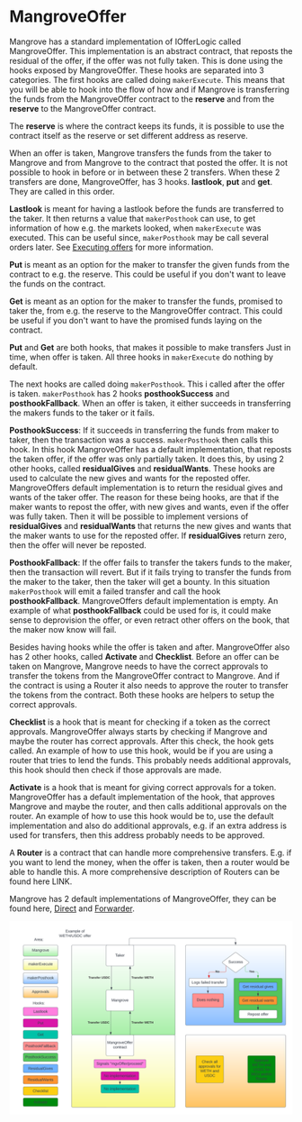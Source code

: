 # MangroveOffer

Mangrove has a standard implementation of IOfferLogic <!-- FIXME: link to IOfferLogic description-->called MangroveOffer. This implementation is an abstract contract, that reposts the residual of the offer, if the offer was not fully taken. This is done using the hooks exposed by MangroveOffer. These hooks are separated into 3 categories. The first hooks are called doing `makerExecute`. This means that you will be able to hook into the flow of how and if Mangrove is transferring the funds from the MangroveOffer contract to the **reserve** and from the **reserve** to the MangroveOffer contract.

The **reserve** is where the contract keeps its funds, it is possible to use the contract itself as the reserve or set different address as reserve.

When an offer is taken, Mangrove transfers the funds from the taker to Mangrove and from Mangrove to the contract that posted the offer. It is not possible to hook in before or in between these 2 transfers. When these 2 transfers are done, MangroveOffer, has 3 hooks. **lastlook**, **put** and **get**. They are called in this order.

**Lastlook** is meant for having a lastlook before the funds are transferred to the taker. It then returns a value that `makerPosthook` can use, to get information of how e.g. the markets looked, when `makerExecute` was executed. This can be useful since, `makerPosthook` may be call several orders later. See [Executing offers](executing-offers.md) for more information. <!--  (FIXME: maybe and example).-->

**Put** is meant as an option for the maker to transfer the given funds from the contract to e.g. the reserve. This could be useful if you don't want to leave the funds on the contract.

**Get** is meant as an option for the maker to transfer the funds, promised to taker the, from e.g. the reserve to the MangroveOffer contract. This could be useful if you don't want to have the promised funds laying on the contract.

**Put** and **Get** are both hooks, that makes it possible to make transfers Just in time, when offer is taken. All three hooks in `makerExecute` do nothing by default.

The next hooks are called doing `makerPosthook`. This i called after the offer is taken. `makerPosthook` has 2 hooks **posthookSuccess** and **posthookFallback**. When an offer is taken, it either succeeds in transferring the makers funds to the taker or it fails.

**PosthookSuccess**: If it succeeds in transferring the funds from maker to taker, then the transaction was a success. `makerPosthook` then calls this hook. In this hook MangroveOffer has a default implementation, that reposts the taken offer, if the offer was only partially taken. It does this, by using 2 other hooks, called **residualGives** and **residualWants**. These hooks are used to calculate the new gives and wants for the reposted offer. MangroveOffers default implementation is to return the residual gives and wants of the taker offer. The reason for these being hooks, are that if the maker wants to repost the offer, with new gives and wants, even if the offer was fully taken. Then it will be possible to implement versions of **residualGives** and **residualWants** that returns the new gives and wants that the maker wants to use for the reposted offer. If **residualGives** return zero, then the offer will never be reposted.

**PosthookFallback**: If the offer fails to transfer the takers funds to the maker, then the transaction will revert. But if it fails trying to transfer the funds from the maker to the taker, then the taker will get a bounty.<!--  link to bounty descriptionFIXME:--> In this situation `makerPosthook` will emit a failed transfer and call the hook **posthookFallback**. MangroveOffers default implementation is empty. An example of what **posthookFallback** could be used for is, it could make sense to deprovision <!--FIXME: link to some kind of description --> the offer, or even retract other offers on the book, that the maker now know will fail. <!-- FIXME: maybe link to doc of Ghost?-->

Besides having hooks while the offer is taken and after. MangroveOffer also has 2 other hooks, called **Activate** and **Checklist**. Before an offer can be taken on Mangrove, Mangrove needs to have the correct approvals to transfer the tokens from the MangroveOffer contract to Mangrove. And if the contract is using a Router <!-- FIXME: link to router description --> it also needs to approve the router to transfer the tokens from the contract. Both these hooks are helpers to setup the correct approvals.

**Checklist** is a hook that is meant for checking if a token as the correct approvals. MangroveOffer always starts by checking if Mangrove and maybe the router has correct approvals. After this check, the hook gets called. An example of how to use this hook, would be if you are using a router that tries to lend the funds. This probably needs additional approvals, this hook should then check if those approvals are made.  <!-- FIXME: would it be possible to make checklist from both the maker and taker side. -->

**Activate** is a hook that is meant for giving correct approvals for a token. MangroveOffer has a default implementation of the hook, that approves Mangrove and maybe the router, and then calls additional approvals on the router. An example of how to use this hook would be to, use the default implementation and also do additional approvals, e.g. if an extra address is used for transfers, then this address probably needs to be approved. <!--FIXME: Should link to a more comprehensive description of routers. -->

A **Router** is a contract that can handle more comprehensive transfers. E.g. if you want to lend the money, when the offer is taken, then a router would be able to handle this. A more comprehensive description of Routers can be found here LINK. <!--FIXME: Link to router description-->

Mangrove has 2 default implementations of MangroveOffer, they can be found here, [Direct](Direct.md) and [Forwarder](Forwarder.md).

![Flow of taking a offer made by MangroveOffer](../.gitbook/assets/MangroveOffer.png)